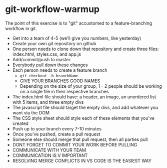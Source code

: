 # git-workflow-warmup

The point of this exercise is to "git" accustomed to a feature-branching workflow in git. 

- Get into a team of 4-5 (we'll give you numbers, like yesterday)
- Create your own git repository on github
- One person needs to clone down that repository and create three files: index.html, styles.css, and app.js
- Add/commit/push to master.
- Everybody pull down these changes
- Each person needs to create a feature branch
    - `git checkout -b branchName`
    - GIVE YOUR BRANCHES GOOD NAMES
    - Depending on the size of your group, 1 - 2 people should be working on a single file in their respective branches
- The index.html file should have: a header, an image, an unordered list with 5 items, and three empty divs
- The javascript file should target the empty divs, and add whatever you want via the DOM
- The CSS style sheet should style each of these elements that you've created
- Push up to your branch every 7-10 minutes
- Once you've pushed, create a pull request
- Someone else should merge that pull request, then all parties pull 
- DONT FORGET TO COMMIT YOUR WORK BEFORE PULLING
- COMMUNICATE WITH YOUR TEAM
- COMMUNICATION IS V IMPORTANT
- RESOLVING MERGE CONFLICTS IN VS CODE IS THE EASIEST WAY